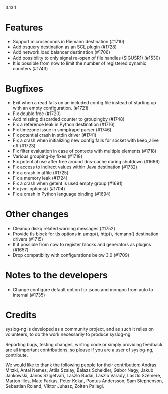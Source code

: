 3.13.1

<!-- Thu, 16 Nov 2017 10:44:58 +0100 -->

# Features

 * Support microseconds in Riemann destination (#1710)
 * Add osquery destination as an SCL plugin (#1728)
 * Add network load balancer destination (#1706)
 * Add possibility to only signal re-open of file handles (SIGUSR1) (#1530)
 * It is possible from now to limit the number of registered dynamic counters (#1743)

# Bugfixes

 * Exit when a read fails on an included config file instead of
   starting up with an empty configuration. (#1721)
 * Fix double free (#1720)
 * Add missing discarded counter to groupingby (#1748)
 * Fix a reference leak in Python destination (#1716)
 * Fix timezone issue in snmptrapd parser (#1746)
 * Fix potential crash in stdin driver (#1741)
 * Fix a crash when initializing new config fails for socket with keep_alive off (#1723)
 * Fix filter evaluation in case of contexts with multiple elements (#1718)
 * Various grouping-by fixes (#1718)
 * Fix potential use after free around dns-cache during shutdown (#1666)
 * Fix access to indirect values within Java destination (#1732)
 * Fix a crash in affile (#1725)
 * Fix a memory leak (#1724)
 * Fix a crash when getent is used empty group (#1691)
 * Fix jvm-options() (#1704)
 * Fix a crash in Python language binding (#1694)

# Other changes

 * Cleanup diskq related warning messages (#1752)
 * Provide tls block for tls options in amqp(), http(), riemann() destination drivers (#1715)
 * It it possible from now to register blocks and generators as plugins (#1657)
 * Drop compatiblity with configurations below 3.0 (#1709)

# Notes to the developers

 * Change configure default option for jsonc and mongoc from auto to internal (#1735)

# Credits

syslog-ng is developed as a community project, and as such it relies
on volunteers, to do the work necessarily to produce syslog-ng.

Reporting bugs, testing changes, writing code or simply providing
feedback are all important contributions, so please if you are a user
of syslog-ng, contribute.

We would like to thank the following people for their contribution:
Andras Mitzki, Antal Nemes, Attila Szalay, Balazs Scheidler, Gabor Nagy,
Jakub Jankowski, Janos Szigetvari, Laszlo Budai, Laszlo Varady, Laszlo Szemere,
Marton Illes, Mate Farkas, Peter Kokai, Pontus Andersson, Sam Stephenson, 
Sebastian Roland, Viktor Juhasz, Zoltan Pallagi.

